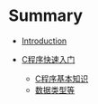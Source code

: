 # Summary

* [Introduction](README.md)

* [C程序快速入门](chapter1/README.md)
  * [C程序基本知识](chapter1/section1.1.md)
  * [数据类型等](chapter1/section1.2.md)
